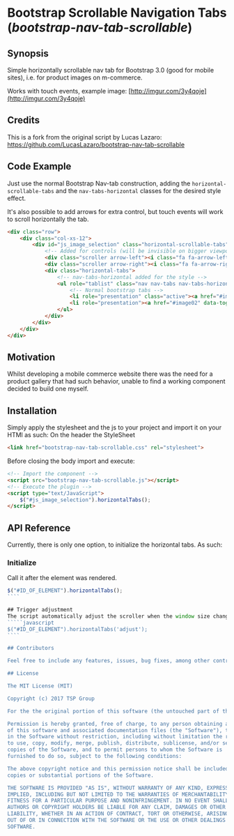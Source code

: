 # Bootstrap Scrollable Navigation Tabs (*bootstrap-nav-tab-scrollable*)


## Synopsis

Simple horizontally scrollable nav tab for Bootstrap 3.0 (good for mobile sites), i.e. for product images on m-commerce. 

Works with touch events, example image: [http://imgur.com/3y4qoje](http://imgur.com/3y4qoje)


## Credits
This is a fork from the original script by Lucas Lazaro: <https://github.com/LucasLazaro/bootstrap-nav-tab-scrollable>


## Code Example

Just use the normal Bootstrap Nav-tab construction, adding the `horizontal-scrollable-tabs` and the `nav-tabs-horizontal` classes for the desired style effect.  

It's also possible to add arrows for extra control, but touch events will work to scroll horizontally the tab.

````html
<div class="row">
	<div class="col-xs-12">
		<div id="js_image_selection" class="horizontal-scrollable-tabs">
			<!-- Added for controls (will be invisible on bigger viewports) - touch/swipe/dragging does work though -->
			<div class="scroller arrow-left"><i class="fa fa-arrow-left"></i></div> 
			<div class="scroller arrow-right"><i class="fa fa-arrow-right"></i></div>
			<div class="horizontal-tabs">
				<!-- nav-tabs-horizontal added for the style -->
				<ul role="tablist" class="nav nav-tabs nav-tabs-horizontal">
					<!-- Normal bootstrap tabs -->
					<li role="presentation" class="active"><a href="#image01" data-toggle="tab">Tab 1</a></li>
					<li role="presentation"><a href="#image02" data-toggle="tab">Tab 2</a></li>
				</ul>
			</div>
		</div>
	</div>
</div>
````

## Motivation

Whilst developing a mobile commerce website there was the need for a product gallery that had such behavior, unable to find a working component decided to build one myself.

## Installation

Simply apply the stylesheet and the js to your project and import it on your HTMl as such:
On the header the StyleSheet
````html
<link href="bootstrap-nav-tab-scrollable.css" rel="stylesheet"> 
```` 

Before closing the body import and execute:
````html
<!-- Import the component -->
<script src="bootstrap-nav-tab-scrollable.js"></script>
<!-- Execute the plugin -->
<script type="text/JavaScript">
	$("#js_image_selection").horizontalTabs();
</script>    
````

## API Reference

Currently, there is only one option, to initialize the horizontal tabs. As such:

### Initialize
Call it after the element was rendered.
`````javascript
$("#ID_OF_ELEMENT").horizontalTabs();
````

## Trigger adjustment
The script automatically adjust the scroller when the window size changes. The adjustment can also be triggered manually:
`````javascript
$("#ID_OF_ELEMENT").horizontalTabs('adjust');
````

## Contributors

Feel free to include any features, issues, bug fixes, among other contributions, every help is welcome and very much appreciated.

## License

The MIT License (MIT)

Copyright (c) 2017 TSP Group

For the the original portion of this software (the untouched part of the forked code base): Copyright (c) 2015 Lucas Lazaro

Permission is hereby granted, free of charge, to any person obtaining a copy
of this software and associated documentation files (the "Software"), to deal
in the Software without restriction, including without limitation the rights
to use, copy, modify, merge, publish, distribute, sublicense, and/or sell
copies of the Software, and to permit persons to whom the Software is
furnished to do so, subject to the following conditions:

The above copyright notice and this permission notice shall be included in all
copies or substantial portions of the Software.

THE SOFTWARE IS PROVIDED "AS IS", WITHOUT WARRANTY OF ANY KIND, EXPRESS OR
IMPLIED, INCLUDING BUT NOT LIMITED TO THE WARRANTIES OF MERCHANTABILITY,
FITNESS FOR A PARTICULAR PURPOSE AND NONINFRINGEMENT. IN NO EVENT SHALL THE
AUTHORS OR COPYRIGHT HOLDERS BE LIABLE FOR ANY CLAIM, DAMAGES OR OTHER
LIABILITY, WHETHER IN AN ACTION OF CONTRACT, TORT OR OTHERWISE, ARISING FROM,
OUT OF OR IN CONNECTION WITH THE SOFTWARE OR THE USE OR OTHER DEALINGS IN THE
SOFTWARE.
